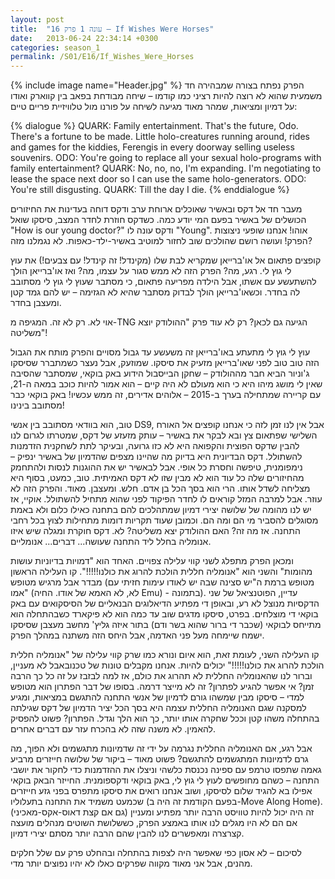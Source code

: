 ```yaml
---
layout: post
title:  "עונה 1 פרק 16 – If Wishes Were Horses"
date:   2013-06-24 22:34:14 +0300
categories: season_1
permalink: /S01/E16/If_Wishes_Were_Horses
---
```

{% include image name="Header.jpg" %}
הפרק נפתח בצורה שמבהירה חד משמעית שהוא לא רוצה להיות רציני כמו קודמו – שיחה מבודחת בפאב בין קווארק ואודו על דמיון ומציאות, שמהר מאוד מגיעה לשיחה על פורנו מול טלוויזיית פריים טיים:

{% dialogue %}
QUARK: Family entertainment. That's the future, Odo. There's a fortune to be made. Little holo-creatures running around, rides and games for the kiddies, Ferengis in every doorway selling useless souvenirs. 
ODO: You're going to replace all your sexual holo-programs with family entertainment? 
QUARK: No, no, no, I'm expanding. I'm negotiating to lease the space next door so I can use the same holo-generators. 
ODO: You're still disgusting. 
QUARK: Till the day I die. 
{% enddialogue %}

מעבר חד אל דקס ובאשיר שאוכלים ארוחת ערב ודקס דוחה בעדינות את החיזורים הכושלים של באשיר בפעם המי יודע כמה. כשדקס חוזרת לחדר המצב, סיסקו שואל "How is our young doctor?" ודקס עונה לו "Young". אוהו! אנחנו שופעי ניצוצות הפרק! ועושה רושם שהולכים שוב לחזור למוטיב באשיר-ילד-כאפות. לא נגמלנו מזה?

קופצים פתאום אל או'ברייאן שמקריא לבת שלו (מקינדל! זה קינדל! עם צבעים!) את עוץ לי גוץ לי. רגע, מה? הפרק הזה לא ממש סגור על עצמו, מה? ואז או'ברייאן הולך להשתעשע עם אשתו, אבל הילדה מפריעה פתאום, כי מסתבר שעוץ לי גוץ לי מסתובב לה בחדר. וכשאו'ברייאן הולך לבדוק מסתבר שהיא לא הגזימה – יש להם גמד קטן ומעצבן בחדר.

אוי לא. רק לא זה. המגיפה מ-TNG הגיעה גם לכאן? רק לא עוד פרק "ההולודק יוצא משליטה"!

עוץ לי גוץ לי מתעתע באו'ברייאן זה משעשע עד גבול מסויים והפרק מותח את הגבול הזה טוב טוב לפני שאו'ברייאן מזעיק את סיסקו. שמוזעק, אבל נעצר כשמתברר שסיסקו ג'וניור הביא חבר מההולודק – שחקן הבייסבול הידוע באק בוקאי, שמסתבר שהסיבה שאין לי מושג מיהו היא כי הוא מעולם לא היה קיים – הוא אמור להיות כוכב במאה ה-21, עם קריירה שמתחילה בערך ב-2015 – אלוהים אדירים, זה ממש עכשיו! באק בוקאי כבר מסתובב בינינו!

טוב, הוא בוודאי מסתובב בין אנשי DS9, אבל אין לנו זמן לזה כי אנחנו קופצים אל האורח השלישי שפתאום צץ ובא לבקר את באשיר – עותק מזעזע של דקס, שמטרתו לגרום לנו להבין שדקס הפוצית והקפואה היא לא כזו גרועה, ובעיקר לתת לשחקנית הזדמנות להשתולל. דקס הבדיונית היא בדיוק מה שהיינו מצפים שהדמיון של באשיר ינפיק – נימפומנית, טיפשה וחסרת כל אופי. אבל לבאשיר יש את ההוגנות לנסות ולהתחמק מהחיזורים שלה כל עוד הוא לא מבין שזו לא דקס האמיתית. טוב, כמעט, בסוף היא מצליחה לשדל אותו. הרי הוא בסך הכל בן אדם. חלש. ומעצבן. מאוד. והפרק הזה לא עוזר. אבל למרבה המזל קוראים לו לחדר הפיקוד לפני שהוא מתחיל להשתולל.
אוקיי, אז יש לנו מהומה של שלושה יצירי דמיון שמתהלכים להם בתחנה כאילו כלום ולא באמת מסוגלים להסביר מי הם ומה הם. וכמובן שעוד תקריות דומות מתחילות לצוץ בכל רחבי התחנה. אז מה זה? האם ההולודק יצא משליטה? לא. דקס חוקרת ומגלה שיש איזו אנומליה בחלל ליד התחנה שעושה... דברים... אנומליים.

ומכאן הפרק מתפלג לשני קווי עלילה צפויים. האחד הוא "דמויות בדיוניות עושות מהומות" והשני הוא "אנומליה חללית הולכת להרוג את כולנו!!!!!". קו העלילה הראשון מבדר אבל מרגיש מטופש (מטופש ברמת ה"יש סצינה שבה יש לאודו עימות חזיתי עם אמו" (לא, לא האמא של אודו. החיה Emu) - בתמונה). עדיין, הפוטנציאל של שני הדקסיות מנוצל לא רע, ובאופן די מפתיע הדיאלוגים הבנאליים של הסיסקואים עם באק בוקאי די מוצלחים. בפרט, סיסקו מדגים שוב עד כמה הוא לא פיקארד כשבהתחלה הוא מתייחס לבוקאי (שכבר די ברור שהוא בשר ודם) בתור איזה גליץ' מחשב מעצבן שסיסקו ישמח שיימחה מעל פני האדמה, אבל היחס הזה משתנה במהלך הפרק.

קו העלילה השני, לעומת זאת, הוא איום ונורא כמו שרק קווי עלילה של "אנומליה חללית הולכת להרוג את כולנו!!!!!" יכולים להיות. אנחנו מקבלים טונות של טכנובאבל לא מעניין, וברור לנו שהאנומליה החללית לא תהרוג את כולם, אז למה לבזבז על זה כל כך הרבה זמן? אי אפשר להגיע לפתרון? זה לא מייצר דרמה.
בסופו של דבר הפתרון הוא מטופש למדי – סיסקו מבין שמשהו גורם לדמיון של אנשי התחנה להתגשם במציאות, ומגיע למסקנה שגם האנומליה החללית עצמה היא בסך הכל יציר הדמיון של דקס שגילתה בהתחלה משהו קטן וככל שחקרה אותו יותר, כך הוא הלך וגדל. הפתרון? פשוט להפסיק להאמין. לא משנה שזה לא בהכרח עזר עם דברים אחרים.

אבל רגע, אם האנומליה החללית נגרמה על ידי זה שדמיונות מתגשמים ולא הפוך, מה גרם לדמיונות המתגשמים להתגשם? פשוט מאוד – ביקור של שלושה חייזרים מרביע גאמה שתפסו טרמפ עם ספינה נכנסת כלשהי וניצלו את ההזדמנות כדי לחקור את יושבי התחנה – כשהם מחופשים לעוץ לי גוץ לי, באק בוקאי ודקספומנית. החייזר הבאק בוקאי אפילו בא להגיד שלום לסיסקו, ושוב אנחנו רואים את סיסקו מתפרס בפני גזע חייזרים שכמעט משמיד את התחנה בתעלוליו (בפעם הקודמת זה היה ב-Move Along Home). זה היה יכול להיות טוויסט הרבה יותר מפתיע ומעניין (גם אם קצת דאוס-אקס-מאכיני) אם הם לא היו מגלים לנו אותו באמצע הפרק, כששלושת השוטים מנהלים מועצה קצרצרה ומאפשרים לנו להבין שהם הרבה יותר מסתם יצירי דמיון.

לסיכום – לא אסון כפי שאפשר היה לצפות בהתחלה ובהחלט פרק עם שלל חלקים מהנים, אבל אני מאוד מקווה שפרקים כאלו לא יהיו נפוצים יותר מדי.